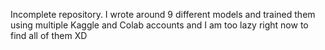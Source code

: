 Incomplete repository. I wrote around 9 different models and trained them using multiple Kaggle and Colab accounts and I am too lazy right now to 
find all of them XD
